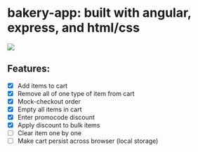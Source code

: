 # bakery-app: built with angular, express, and html/css

![](http://i.imgur.com/LedNFle.png)

## Features: 
- [x] Add items to cart
- [x] Remove all of one type of item from cart
- [x] Mock-checkout order
- [x] Empty all items in cart
- [x] Enter promocode discount
- [x] Apply discount to bulk items
- [ ] Clear item one by one
- [ ] Make cart persist across browser (local storage)
